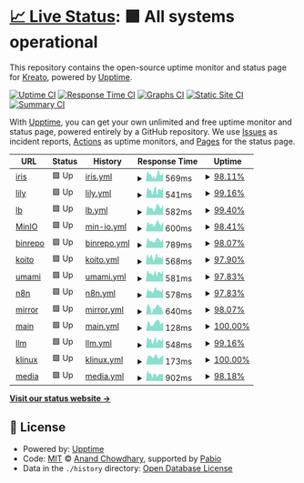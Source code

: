 # [📈 Live Status](https://status.krea.to): <!--live status--> **🟩 All systems operational**

This repository contains the open-source uptime monitor and status page for [Kreato](https://krea.to), powered by [Upptime](https://github.com/upptime/upptime).

[![Uptime CI](https://github.com/kreatoo/status.krea.to/workflows/Uptime%20CI/badge.svg)](https://github.com/kreatoo/status.krea.to/actions?query=workflow%3A%22Uptime+CI%22)
[![Response Time CI](https://github.com/kreatoo/status.krea.to/workflows/Response%20Time%20CI/badge.svg)](https://github.com/kreatoo/status.krea.to/actions?query=workflow%3A%22Response+Time+CI%22)
[![Graphs CI](https://github.com/kreatoo/status.krea.to/workflows/Graphs%20CI/badge.svg)](https://github.com/kreatoo/status.krea.to/actions?query=workflow%3A%22Graphs+CI%22)
[![Static Site CI](https://github.com/kreatoo/status.krea.to/workflows/Static%20Site%20CI/badge.svg)](https://github.com/kreatoo/status.krea.to/actions?query=workflow%3A%22Static+Site+CI%22)
[![Summary CI](https://github.com/kreatoo/status.krea.to/workflows/Summary%20CI/badge.svg)](https://github.com/kreatoo/status.krea.to/actions?query=workflow%3A%22Summary+CI%22)

With [Upptime](https://upptime.js.org), you can get your own unlimited and free uptime monitor and status page, powered entirely by a GitHub repository. We use [Issues](https://github.com/kreatoo/status.krea.to/issues) as incident reports, [Actions](https://github.com/kreatoo/status.krea.to/actions) as uptime monitors, and [Pages](https://status.krea.to) for the status page.

<!--start: status pages-->
<!-- This summary is generated by Upptime (https://github.com/upptime/upptime) -->
<!-- Do not edit this manually, your changes will be overwritten -->
<!-- prettier-ignore -->
| URL | Status | History | Response Time | Uptime |
| --- | ------ | ------- | ------------- | ------ |
| <img alt="" src="https://icons.duckduckgo.com/ip3/iris.krea.to.ico" height="13"> [iris](https://iris.krea.to) | 🟩 Up | [iris.yml](https://github.com/bouquet2/status.krea.to/commits/HEAD/history/iris.yml) | <details><summary><img alt="Response time graph" src="./graphs/iris/response-time-week.png" height="20"> 569ms</summary><br><a href="https://status.krea.to/history/iris"><img alt="Response time 585" src="https://img.shields.io/endpoint?url=https%3A%2F%2Fraw.githubusercontent.com%2Fbouquet2%2Fstatus.krea.to%2FHEAD%2Fapi%2Firis%2Fresponse-time.json"></a><br><a href="https://status.krea.to/history/iris"><img alt="24-hour response time 818" src="https://img.shields.io/endpoint?url=https%3A%2F%2Fraw.githubusercontent.com%2Fbouquet2%2Fstatus.krea.to%2FHEAD%2Fapi%2Firis%2Fresponse-time-day.json"></a><br><a href="https://status.krea.to/history/iris"><img alt="7-day response time 569" src="https://img.shields.io/endpoint?url=https%3A%2F%2Fraw.githubusercontent.com%2Fbouquet2%2Fstatus.krea.to%2FHEAD%2Fapi%2Firis%2Fresponse-time-week.json"></a><br><a href="https://status.krea.to/history/iris"><img alt="30-day response time 621" src="https://img.shields.io/endpoint?url=https%3A%2F%2Fraw.githubusercontent.com%2Fbouquet2%2Fstatus.krea.to%2FHEAD%2Fapi%2Firis%2Fresponse-time-month.json"></a><br><a href="https://status.krea.to/history/iris"><img alt="1-year response time 585" src="https://img.shields.io/endpoint?url=https%3A%2F%2Fraw.githubusercontent.com%2Fbouquet2%2Fstatus.krea.to%2FHEAD%2Fapi%2Firis%2Fresponse-time-year.json"></a></details> | <details><summary><a href="https://status.krea.to/history/iris">98.11%</a></summary><a href="https://status.krea.to/history/iris"><img alt="All-time uptime 98.90%" src="https://img.shields.io/endpoint?url=https%3A%2F%2Fraw.githubusercontent.com%2Fbouquet2%2Fstatus.krea.to%2FHEAD%2Fapi%2Firis%2Fuptime.json"></a><br><a href="https://status.krea.to/history/iris"><img alt="24-hour uptime 98.55%" src="https://img.shields.io/endpoint?url=https%3A%2F%2Fraw.githubusercontent.com%2Fbouquet2%2Fstatus.krea.to%2FHEAD%2Fapi%2Firis%2Fuptime-day.json"></a><br><a href="https://status.krea.to/history/iris"><img alt="7-day uptime 98.11%" src="https://img.shields.io/endpoint?url=https%3A%2F%2Fraw.githubusercontent.com%2Fbouquet2%2Fstatus.krea.to%2FHEAD%2Fapi%2Firis%2Fuptime-week.json"></a><br><a href="https://status.krea.to/history/iris"><img alt="30-day uptime 99.57%" src="https://img.shields.io/endpoint?url=https%3A%2F%2Fraw.githubusercontent.com%2Fbouquet2%2Fstatus.krea.to%2FHEAD%2Fapi%2Firis%2Fuptime-month.json"></a><br><a href="https://status.krea.to/history/iris"><img alt="1-year uptime 98.90%" src="https://img.shields.io/endpoint?url=https%3A%2F%2Fraw.githubusercontent.com%2Fbouquet2%2Fstatus.krea.to%2FHEAD%2Fapi%2Firis%2Fuptime-year.json"></a></details>
| <img alt="" src="https://icons.duckduckgo.com/ip3/lily.krea.to.ico" height="13"> [lily](https://lily.krea.to) | 🟩 Up | [lily.yml](https://github.com/bouquet2/status.krea.to/commits/HEAD/history/lily.yml) | <details><summary><img alt="Response time graph" src="./graphs/lily/response-time-week.png" height="20"> 541ms</summary><br><a href="https://status.krea.to/history/lily"><img alt="Response time 754" src="https://img.shields.io/endpoint?url=https%3A%2F%2Fraw.githubusercontent.com%2Fbouquet2%2Fstatus.krea.to%2FHEAD%2Fapi%2Flily%2Fresponse-time.json"></a><br><a href="https://status.krea.to/history/lily"><img alt="24-hour response time 764" src="https://img.shields.io/endpoint?url=https%3A%2F%2Fraw.githubusercontent.com%2Fbouquet2%2Fstatus.krea.to%2FHEAD%2Fapi%2Flily%2Fresponse-time-day.json"></a><br><a href="https://status.krea.to/history/lily"><img alt="7-day response time 541" src="https://img.shields.io/endpoint?url=https%3A%2F%2Fraw.githubusercontent.com%2Fbouquet2%2Fstatus.krea.to%2FHEAD%2Fapi%2Flily%2Fresponse-time-week.json"></a><br><a href="https://status.krea.to/history/lily"><img alt="30-day response time 802" src="https://img.shields.io/endpoint?url=https%3A%2F%2Fraw.githubusercontent.com%2Fbouquet2%2Fstatus.krea.to%2FHEAD%2Fapi%2Flily%2Fresponse-time-month.json"></a><br><a href="https://status.krea.to/history/lily"><img alt="1-year response time 754" src="https://img.shields.io/endpoint?url=https%3A%2F%2Fraw.githubusercontent.com%2Fbouquet2%2Fstatus.krea.to%2FHEAD%2Fapi%2Flily%2Fresponse-time-year.json"></a></details> | <details><summary><a href="https://status.krea.to/history/lily">99.16%</a></summary><a href="https://status.krea.to/history/lily"><img alt="All-time uptime 98.71%" src="https://img.shields.io/endpoint?url=https%3A%2F%2Fraw.githubusercontent.com%2Fbouquet2%2Fstatus.krea.to%2FHEAD%2Fapi%2Flily%2Fuptime.json"></a><br><a href="https://status.krea.to/history/lily"><img alt="24-hour uptime 100.00%" src="https://img.shields.io/endpoint?url=https%3A%2F%2Fraw.githubusercontent.com%2Fbouquet2%2Fstatus.krea.to%2FHEAD%2Fapi%2Flily%2Fuptime-day.json"></a><br><a href="https://status.krea.to/history/lily"><img alt="7-day uptime 99.16%" src="https://img.shields.io/endpoint?url=https%3A%2F%2Fraw.githubusercontent.com%2Fbouquet2%2Fstatus.krea.to%2FHEAD%2Fapi%2Flily%2Fuptime-week.json"></a><br><a href="https://status.krea.to/history/lily"><img alt="30-day uptime 99.24%" src="https://img.shields.io/endpoint?url=https%3A%2F%2Fraw.githubusercontent.com%2Fbouquet2%2Fstatus.krea.to%2FHEAD%2Fapi%2Flily%2Fuptime-month.json"></a><br><a href="https://status.krea.to/history/lily"><img alt="1-year uptime 98.71%" src="https://img.shields.io/endpoint?url=https%3A%2F%2Fraw.githubusercontent.com%2Fbouquet2%2Fstatus.krea.to%2FHEAD%2Fapi%2Flily%2Fuptime-year.json"></a></details>
| <img alt="" src="https://icons.duckduckgo.com/ip3/lb.krea.to.ico" height="13"> [lb](https://lb.krea.to) | 🟩 Up | [lb.yml](https://github.com/bouquet2/status.krea.to/commits/HEAD/history/lb.yml) | <details><summary><img alt="Response time graph" src="./graphs/lb/response-time-week.png" height="20"> 582ms</summary><br><a href="https://status.krea.to/history/lb"><img alt="Response time 568" src="https://img.shields.io/endpoint?url=https%3A%2F%2Fraw.githubusercontent.com%2Fbouquet2%2Fstatus.krea.to%2FHEAD%2Fapi%2Flb%2Fresponse-time.json"></a><br><a href="https://status.krea.to/history/lb"><img alt="24-hour response time 783" src="https://img.shields.io/endpoint?url=https%3A%2F%2Fraw.githubusercontent.com%2Fbouquet2%2Fstatus.krea.to%2FHEAD%2Fapi%2Flb%2Fresponse-time-day.json"></a><br><a href="https://status.krea.to/history/lb"><img alt="7-day response time 582" src="https://img.shields.io/endpoint?url=https%3A%2F%2Fraw.githubusercontent.com%2Fbouquet2%2Fstatus.krea.to%2FHEAD%2Fapi%2Flb%2Fresponse-time-week.json"></a><br><a href="https://status.krea.to/history/lb"><img alt="30-day response time 631" src="https://img.shields.io/endpoint?url=https%3A%2F%2Fraw.githubusercontent.com%2Fbouquet2%2Fstatus.krea.to%2FHEAD%2Fapi%2Flb%2Fresponse-time-month.json"></a><br><a href="https://status.krea.to/history/lb"><img alt="1-year response time 568" src="https://img.shields.io/endpoint?url=https%3A%2F%2Fraw.githubusercontent.com%2Fbouquet2%2Fstatus.krea.to%2FHEAD%2Fapi%2Flb%2Fresponse-time-year.json"></a></details> | <details><summary><a href="https://status.krea.to/history/lb">99.40%</a></summary><a href="https://status.krea.to/history/lb"><img alt="All-time uptime 99.01%" src="https://img.shields.io/endpoint?url=https%3A%2F%2Fraw.githubusercontent.com%2Fbouquet2%2Fstatus.krea.to%2FHEAD%2Fapi%2Flb%2Fuptime.json"></a><br><a href="https://status.krea.to/history/lb"><img alt="24-hour uptime 100.00%" src="https://img.shields.io/endpoint?url=https%3A%2F%2Fraw.githubusercontent.com%2Fbouquet2%2Fstatus.krea.to%2FHEAD%2Fapi%2Flb%2Fuptime-day.json"></a><br><a href="https://status.krea.to/history/lb"><img alt="7-day uptime 99.40%" src="https://img.shields.io/endpoint?url=https%3A%2F%2Fraw.githubusercontent.com%2Fbouquet2%2Fstatus.krea.to%2FHEAD%2Fapi%2Flb%2Fuptime-week.json"></a><br><a href="https://status.krea.to/history/lb"><img alt="30-day uptime 99.85%" src="https://img.shields.io/endpoint?url=https%3A%2F%2Fraw.githubusercontent.com%2Fbouquet2%2Fstatus.krea.to%2FHEAD%2Fapi%2Flb%2Fuptime-month.json"></a><br><a href="https://status.krea.to/history/lb"><img alt="1-year uptime 99.01%" src="https://img.shields.io/endpoint?url=https%3A%2F%2Fraw.githubusercontent.com%2Fbouquet2%2Fstatus.krea.to%2FHEAD%2Fapi%2Flb%2Fuptime-year.json"></a></details>
| <img alt="" src="https://icons.duckduckgo.com/ip3/s3.krea.to.ico" height="13"> [MinIO](https://s3.krea.to) | 🟩 Up | [min-io.yml](https://github.com/bouquet2/status.krea.to/commits/HEAD/history/min-io.yml) | <details><summary><img alt="Response time graph" src="./graphs/min-io/response-time-week.png" height="20"> 600ms</summary><br><a href="https://status.krea.to/history/min-io"><img alt="Response time 660" src="https://img.shields.io/endpoint?url=https%3A%2F%2Fraw.githubusercontent.com%2Fbouquet2%2Fstatus.krea.to%2FHEAD%2Fapi%2Fmin-io%2Fresponse-time.json"></a><br><a href="https://status.krea.to/history/min-io"><img alt="24-hour response time 758" src="https://img.shields.io/endpoint?url=https%3A%2F%2Fraw.githubusercontent.com%2Fbouquet2%2Fstatus.krea.to%2FHEAD%2Fapi%2Fmin-io%2Fresponse-time-day.json"></a><br><a href="https://status.krea.to/history/min-io"><img alt="7-day response time 600" src="https://img.shields.io/endpoint?url=https%3A%2F%2Fraw.githubusercontent.com%2Fbouquet2%2Fstatus.krea.to%2FHEAD%2Fapi%2Fmin-io%2Fresponse-time-week.json"></a><br><a href="https://status.krea.to/history/min-io"><img alt="30-day response time 707" src="https://img.shields.io/endpoint?url=https%3A%2F%2Fraw.githubusercontent.com%2Fbouquet2%2Fstatus.krea.to%2FHEAD%2Fapi%2Fmin-io%2Fresponse-time-month.json"></a><br><a href="https://status.krea.to/history/min-io"><img alt="1-year response time 660" src="https://img.shields.io/endpoint?url=https%3A%2F%2Fraw.githubusercontent.com%2Fbouquet2%2Fstatus.krea.to%2FHEAD%2Fapi%2Fmin-io%2Fresponse-time-year.json"></a></details> | <details><summary><a href="https://status.krea.to/history/min-io">98.41%</a></summary><a href="https://status.krea.to/history/min-io"><img alt="All-time uptime 98.21%" src="https://img.shields.io/endpoint?url=https%3A%2F%2Fraw.githubusercontent.com%2Fbouquet2%2Fstatus.krea.to%2FHEAD%2Fapi%2Fmin-io%2Fuptime.json"></a><br><a href="https://status.krea.to/history/min-io"><img alt="24-hour uptime 100.00%" src="https://img.shields.io/endpoint?url=https%3A%2F%2Fraw.githubusercontent.com%2Fbouquet2%2Fstatus.krea.to%2FHEAD%2Fapi%2Fmin-io%2Fuptime-day.json"></a><br><a href="https://status.krea.to/history/min-io"><img alt="7-day uptime 98.41%" src="https://img.shields.io/endpoint?url=https%3A%2F%2Fraw.githubusercontent.com%2Fbouquet2%2Fstatus.krea.to%2FHEAD%2Fapi%2Fmin-io%2Fuptime-week.json"></a><br><a href="https://status.krea.to/history/min-io"><img alt="30-day uptime 99.62%" src="https://img.shields.io/endpoint?url=https%3A%2F%2Fraw.githubusercontent.com%2Fbouquet2%2Fstatus.krea.to%2FHEAD%2Fapi%2Fmin-io%2Fuptime-month.json"></a><br><a href="https://status.krea.to/history/min-io"><img alt="1-year uptime 98.21%" src="https://img.shields.io/endpoint?url=https%3A%2F%2Fraw.githubusercontent.com%2Fbouquet2%2Fstatus.krea.to%2FHEAD%2Fapi%2Fmin-io%2Fuptime-year.json"></a></details>
| <img alt="" src="https://icons.duckduckgo.com/ip3/bin.kreato.dev.ico" height="13"> [binrepo](https://bin.kreato.dev) | 🟩 Up | [binrepo.yml](https://github.com/bouquet2/status.krea.to/commits/HEAD/history/binrepo.yml) | <details><summary><img alt="Response time graph" src="./graphs/binrepo/response-time-week.png" height="20"> 789ms</summary><br><a href="https://status.krea.to/history/binrepo"><img alt="Response time 683" src="https://img.shields.io/endpoint?url=https%3A%2F%2Fraw.githubusercontent.com%2Fbouquet2%2Fstatus.krea.to%2FHEAD%2Fapi%2Fbinrepo%2Fresponse-time.json"></a><br><a href="https://status.krea.to/history/binrepo"><img alt="24-hour response time 959" src="https://img.shields.io/endpoint?url=https%3A%2F%2Fraw.githubusercontent.com%2Fbouquet2%2Fstatus.krea.to%2FHEAD%2Fapi%2Fbinrepo%2Fresponse-time-day.json"></a><br><a href="https://status.krea.to/history/binrepo"><img alt="7-day response time 789" src="https://img.shields.io/endpoint?url=https%3A%2F%2Fraw.githubusercontent.com%2Fbouquet2%2Fstatus.krea.to%2FHEAD%2Fapi%2Fbinrepo%2Fresponse-time-week.json"></a><br><a href="https://status.krea.to/history/binrepo"><img alt="30-day response time 793" src="https://img.shields.io/endpoint?url=https%3A%2F%2Fraw.githubusercontent.com%2Fbouquet2%2Fstatus.krea.to%2FHEAD%2Fapi%2Fbinrepo%2Fresponse-time-month.json"></a><br><a href="https://status.krea.to/history/binrepo"><img alt="1-year response time 683" src="https://img.shields.io/endpoint?url=https%3A%2F%2Fraw.githubusercontent.com%2Fbouquet2%2Fstatus.krea.to%2FHEAD%2Fapi%2Fbinrepo%2Fresponse-time-year.json"></a></details> | <details><summary><a href="https://status.krea.to/history/binrepo">98.07%</a></summary><a href="https://status.krea.to/history/binrepo"><img alt="All-time uptime 98.89%" src="https://img.shields.io/endpoint?url=https%3A%2F%2Fraw.githubusercontent.com%2Fbouquet2%2Fstatus.krea.to%2FHEAD%2Fapi%2Fbinrepo%2Fuptime.json"></a><br><a href="https://status.krea.to/history/binrepo"><img alt="24-hour uptime 100.00%" src="https://img.shields.io/endpoint?url=https%3A%2F%2Fraw.githubusercontent.com%2Fbouquet2%2Fstatus.krea.to%2FHEAD%2Fapi%2Fbinrepo%2Fuptime-day.json"></a><br><a href="https://status.krea.to/history/binrepo"><img alt="7-day uptime 98.07%" src="https://img.shields.io/endpoint?url=https%3A%2F%2Fraw.githubusercontent.com%2Fbouquet2%2Fstatus.krea.to%2FHEAD%2Fapi%2Fbinrepo%2Fuptime-week.json"></a><br><a href="https://status.krea.to/history/binrepo"><img alt="30-day uptime 99.48%" src="https://img.shields.io/endpoint?url=https%3A%2F%2Fraw.githubusercontent.com%2Fbouquet2%2Fstatus.krea.to%2FHEAD%2Fapi%2Fbinrepo%2Fuptime-month.json"></a><br><a href="https://status.krea.to/history/binrepo"><img alt="1-year uptime 98.89%" src="https://img.shields.io/endpoint?url=https%3A%2F%2Fraw.githubusercontent.com%2Fbouquet2%2Fstatus.krea.to%2FHEAD%2Fapi%2Fbinrepo%2Fuptime-year.json"></a></details>
| <img alt="" src="https://icons.duckduckgo.com/ip3/fm.krea.to.ico" height="13"> [koito](https://fm.krea.to) | 🟩 Up | [koito.yml](https://github.com/bouquet2/status.krea.to/commits/HEAD/history/koito.yml) | <details><summary><img alt="Response time graph" src="./graphs/koito/response-time-week.png" height="20"> 568ms</summary><br><a href="https://status.krea.to/history/koito"><img alt="Response time 598" src="https://img.shields.io/endpoint?url=https%3A%2F%2Fraw.githubusercontent.com%2Fbouquet2%2Fstatus.krea.to%2FHEAD%2Fapi%2Fkoito%2Fresponse-time.json"></a><br><a href="https://status.krea.to/history/koito"><img alt="24-hour response time 730" src="https://img.shields.io/endpoint?url=https%3A%2F%2Fraw.githubusercontent.com%2Fbouquet2%2Fstatus.krea.to%2FHEAD%2Fapi%2Fkoito%2Fresponse-time-day.json"></a><br><a href="https://status.krea.to/history/koito"><img alt="7-day response time 568" src="https://img.shields.io/endpoint?url=https%3A%2F%2Fraw.githubusercontent.com%2Fbouquet2%2Fstatus.krea.to%2FHEAD%2Fapi%2Fkoito%2Fresponse-time-week.json"></a><br><a href="https://status.krea.to/history/koito"><img alt="30-day response time 598" src="https://img.shields.io/endpoint?url=https%3A%2F%2Fraw.githubusercontent.com%2Fbouquet2%2Fstatus.krea.to%2FHEAD%2Fapi%2Fkoito%2Fresponse-time-month.json"></a><br><a href="https://status.krea.to/history/koito"><img alt="1-year response time 598" src="https://img.shields.io/endpoint?url=https%3A%2F%2Fraw.githubusercontent.com%2Fbouquet2%2Fstatus.krea.to%2FHEAD%2Fapi%2Fkoito%2Fresponse-time-year.json"></a></details> | <details><summary><a href="https://status.krea.to/history/koito">97.90%</a></summary><a href="https://status.krea.to/history/koito"><img alt="All-time uptime 99.10%" src="https://img.shields.io/endpoint?url=https%3A%2F%2Fraw.githubusercontent.com%2Fbouquet2%2Fstatus.krea.to%2FHEAD%2Fapi%2Fkoito%2Fuptime.json"></a><br><a href="https://status.krea.to/history/koito"><img alt="24-hour uptime 100.00%" src="https://img.shields.io/endpoint?url=https%3A%2F%2Fraw.githubusercontent.com%2Fbouquet2%2Fstatus.krea.to%2FHEAD%2Fapi%2Fkoito%2Fuptime-day.json"></a><br><a href="https://status.krea.to/history/koito"><img alt="7-day uptime 97.90%" src="https://img.shields.io/endpoint?url=https%3A%2F%2Fraw.githubusercontent.com%2Fbouquet2%2Fstatus.krea.to%2FHEAD%2Fapi%2Fkoito%2Fuptime-week.json"></a><br><a href="https://status.krea.to/history/koito"><img alt="30-day uptime 99.10%" src="https://img.shields.io/endpoint?url=https%3A%2F%2Fraw.githubusercontent.com%2Fbouquet2%2Fstatus.krea.to%2FHEAD%2Fapi%2Fkoito%2Fuptime-month.json"></a><br><a href="https://status.krea.to/history/koito"><img alt="1-year uptime 99.10%" src="https://img.shields.io/endpoint?url=https%3A%2F%2Fraw.githubusercontent.com%2Fbouquet2%2Fstatus.krea.to%2FHEAD%2Fapi%2Fkoito%2Fuptime-year.json"></a></details>
| <img alt="" src="https://icons.duckduckgo.com/ip3/umami.krea.to.ico" height="13"> [umami](https://umami.krea.to/dashboard) | 🟩 Up | [umami.yml](https://github.com/bouquet2/status.krea.to/commits/HEAD/history/umami.yml) | <details><summary><img alt="Response time graph" src="./graphs/umami/response-time-week.png" height="20"> 581ms</summary><br><a href="https://status.krea.to/history/umami"><img alt="Response time 604" src="https://img.shields.io/endpoint?url=https%3A%2F%2Fraw.githubusercontent.com%2Fbouquet2%2Fstatus.krea.to%2FHEAD%2Fapi%2Fumami%2Fresponse-time.json"></a><br><a href="https://status.krea.to/history/umami"><img alt="24-hour response time 777" src="https://img.shields.io/endpoint?url=https%3A%2F%2Fraw.githubusercontent.com%2Fbouquet2%2Fstatus.krea.to%2FHEAD%2Fapi%2Fumami%2Fresponse-time-day.json"></a><br><a href="https://status.krea.to/history/umami"><img alt="7-day response time 581" src="https://img.shields.io/endpoint?url=https%3A%2F%2Fraw.githubusercontent.com%2Fbouquet2%2Fstatus.krea.to%2FHEAD%2Fapi%2Fumami%2Fresponse-time-week.json"></a><br><a href="https://status.krea.to/history/umami"><img alt="30-day response time 668" src="https://img.shields.io/endpoint?url=https%3A%2F%2Fraw.githubusercontent.com%2Fbouquet2%2Fstatus.krea.to%2FHEAD%2Fapi%2Fumami%2Fresponse-time-month.json"></a><br><a href="https://status.krea.to/history/umami"><img alt="1-year response time 604" src="https://img.shields.io/endpoint?url=https%3A%2F%2Fraw.githubusercontent.com%2Fbouquet2%2Fstatus.krea.to%2FHEAD%2Fapi%2Fumami%2Fresponse-time-year.json"></a></details> | <details><summary><a href="https://status.krea.to/history/umami">97.83%</a></summary><a href="https://status.krea.to/history/umami"><img alt="All-time uptime 98.85%" src="https://img.shields.io/endpoint?url=https%3A%2F%2Fraw.githubusercontent.com%2Fbouquet2%2Fstatus.krea.to%2FHEAD%2Fapi%2Fumami%2Fuptime.json"></a><br><a href="https://status.krea.to/history/umami"><img alt="24-hour uptime 100.00%" src="https://img.shields.io/endpoint?url=https%3A%2F%2Fraw.githubusercontent.com%2Fbouquet2%2Fstatus.krea.to%2FHEAD%2Fapi%2Fumami%2Fuptime-day.json"></a><br><a href="https://status.krea.to/history/umami"><img alt="7-day uptime 97.83%" src="https://img.shields.io/endpoint?url=https%3A%2F%2Fraw.githubusercontent.com%2Fbouquet2%2Fstatus.krea.to%2FHEAD%2Fapi%2Fumami%2Fuptime-week.json"></a><br><a href="https://status.krea.to/history/umami"><img alt="30-day uptime 99.47%" src="https://img.shields.io/endpoint?url=https%3A%2F%2Fraw.githubusercontent.com%2Fbouquet2%2Fstatus.krea.to%2FHEAD%2Fapi%2Fumami%2Fuptime-month.json"></a><br><a href="https://status.krea.to/history/umami"><img alt="1-year uptime 98.85%" src="https://img.shields.io/endpoint?url=https%3A%2F%2Fraw.githubusercontent.com%2Fbouquet2%2Fstatus.krea.to%2FHEAD%2Fapi%2Fumami%2Fuptime-year.json"></a></details>
| <img alt="" src="https://icons.duckduckgo.com/ip3/n8n.krea.to.ico" height="13"> [n8n](https://n8n.krea.to) | 🟩 Up | [n8n.yml](https://github.com/bouquet2/status.krea.to/commits/HEAD/history/n8n.yml) | <details><summary><img alt="Response time graph" src="./graphs/n8n/response-time-week.png" height="20"> 578ms</summary><br><a href="https://status.krea.to/history/n8n"><img alt="Response time 577" src="https://img.shields.io/endpoint?url=https%3A%2F%2Fraw.githubusercontent.com%2Fbouquet2%2Fstatus.krea.to%2FHEAD%2Fapi%2Fn8n%2Fresponse-time.json"></a><br><a href="https://status.krea.to/history/n8n"><img alt="24-hour response time 734" src="https://img.shields.io/endpoint?url=https%3A%2F%2Fraw.githubusercontent.com%2Fbouquet2%2Fstatus.krea.to%2FHEAD%2Fapi%2Fn8n%2Fresponse-time-day.json"></a><br><a href="https://status.krea.to/history/n8n"><img alt="7-day response time 578" src="https://img.shields.io/endpoint?url=https%3A%2F%2Fraw.githubusercontent.com%2Fbouquet2%2Fstatus.krea.to%2FHEAD%2Fapi%2Fn8n%2Fresponse-time-week.json"></a><br><a href="https://status.krea.to/history/n8n"><img alt="30-day response time 641" src="https://img.shields.io/endpoint?url=https%3A%2F%2Fraw.githubusercontent.com%2Fbouquet2%2Fstatus.krea.to%2FHEAD%2Fapi%2Fn8n%2Fresponse-time-month.json"></a><br><a href="https://status.krea.to/history/n8n"><img alt="1-year response time 577" src="https://img.shields.io/endpoint?url=https%3A%2F%2Fraw.githubusercontent.com%2Fbouquet2%2Fstatus.krea.to%2FHEAD%2Fapi%2Fn8n%2Fresponse-time-year.json"></a></details> | <details><summary><a href="https://status.krea.to/history/n8n">97.83%</a></summary><a href="https://status.krea.to/history/n8n"><img alt="All-time uptime 98.13%" src="https://img.shields.io/endpoint?url=https%3A%2F%2Fraw.githubusercontent.com%2Fbouquet2%2Fstatus.krea.to%2FHEAD%2Fapi%2Fn8n%2Fuptime.json"></a><br><a href="https://status.krea.to/history/n8n"><img alt="24-hour uptime 100.00%" src="https://img.shields.io/endpoint?url=https%3A%2F%2Fraw.githubusercontent.com%2Fbouquet2%2Fstatus.krea.to%2FHEAD%2Fapi%2Fn8n%2Fuptime-day.json"></a><br><a href="https://status.krea.to/history/n8n"><img alt="7-day uptime 97.83%" src="https://img.shields.io/endpoint?url=https%3A%2F%2Fraw.githubusercontent.com%2Fbouquet2%2Fstatus.krea.to%2FHEAD%2Fapi%2Fn8n%2Fuptime-week.json"></a><br><a href="https://status.krea.to/history/n8n"><img alt="30-day uptime 97.59%" src="https://img.shields.io/endpoint?url=https%3A%2F%2Fraw.githubusercontent.com%2Fbouquet2%2Fstatus.krea.to%2FHEAD%2Fapi%2Fn8n%2Fuptime-month.json"></a><br><a href="https://status.krea.to/history/n8n"><img alt="1-year uptime 98.13%" src="https://img.shields.io/endpoint?url=https%3A%2F%2Fraw.githubusercontent.com%2Fbouquet2%2Fstatus.krea.to%2FHEAD%2Fapi%2Fn8n%2Fuptime-year.json"></a></details>
| <img alt="" src="https://icons.duckduckgo.com/ip3/mirror.kreato.dev.ico" height="13"> [mirror](https://mirror.kreato.dev) | 🟩 Up | [mirror.yml](https://github.com/bouquet2/status.krea.to/commits/HEAD/history/mirror.yml) | <details><summary><img alt="Response time graph" src="./graphs/mirror/response-time-week.png" height="20"> 640ms</summary><br><a href="https://status.krea.to/history/mirror"><img alt="Response time 1135" src="https://img.shields.io/endpoint?url=https%3A%2F%2Fraw.githubusercontent.com%2Fbouquet2%2Fstatus.krea.to%2FHEAD%2Fapi%2Fmirror%2Fresponse-time.json"></a><br><a href="https://status.krea.to/history/mirror"><img alt="24-hour response time 157" src="https://img.shields.io/endpoint?url=https%3A%2F%2Fraw.githubusercontent.com%2Fbouquet2%2Fstatus.krea.to%2FHEAD%2Fapi%2Fmirror%2Fresponse-time-day.json"></a><br><a href="https://status.krea.to/history/mirror"><img alt="7-day response time 640" src="https://img.shields.io/endpoint?url=https%3A%2F%2Fraw.githubusercontent.com%2Fbouquet2%2Fstatus.krea.to%2FHEAD%2Fapi%2Fmirror%2Fresponse-time-week.json"></a><br><a href="https://status.krea.to/history/mirror"><img alt="30-day response time 1192" src="https://img.shields.io/endpoint?url=https%3A%2F%2Fraw.githubusercontent.com%2Fbouquet2%2Fstatus.krea.to%2FHEAD%2Fapi%2Fmirror%2Fresponse-time-month.json"></a><br><a href="https://status.krea.to/history/mirror"><img alt="1-year response time 1135" src="https://img.shields.io/endpoint?url=https%3A%2F%2Fraw.githubusercontent.com%2Fbouquet2%2Fstatus.krea.to%2FHEAD%2Fapi%2Fmirror%2Fresponse-time-year.json"></a></details> | <details><summary><a href="https://status.krea.to/history/mirror">98.07%</a></summary><a href="https://status.krea.to/history/mirror"><img alt="All-time uptime 98.91%" src="https://img.shields.io/endpoint?url=https%3A%2F%2Fraw.githubusercontent.com%2Fbouquet2%2Fstatus.krea.to%2FHEAD%2Fapi%2Fmirror%2Fuptime.json"></a><br><a href="https://status.krea.to/history/mirror"><img alt="24-hour uptime 100.00%" src="https://img.shields.io/endpoint?url=https%3A%2F%2Fraw.githubusercontent.com%2Fbouquet2%2Fstatus.krea.to%2FHEAD%2Fapi%2Fmirror%2Fuptime-day.json"></a><br><a href="https://status.krea.to/history/mirror"><img alt="7-day uptime 98.07%" src="https://img.shields.io/endpoint?url=https%3A%2F%2Fraw.githubusercontent.com%2Fbouquet2%2Fstatus.krea.to%2FHEAD%2Fapi%2Fmirror%2Fuptime-week.json"></a><br><a href="https://status.krea.to/history/mirror"><img alt="30-day uptime 99.51%" src="https://img.shields.io/endpoint?url=https%3A%2F%2Fraw.githubusercontent.com%2Fbouquet2%2Fstatus.krea.to%2FHEAD%2Fapi%2Fmirror%2Fuptime-month.json"></a><br><a href="https://status.krea.to/history/mirror"><img alt="1-year uptime 98.91%" src="https://img.shields.io/endpoint?url=https%3A%2F%2Fraw.githubusercontent.com%2Fbouquet2%2Fstatus.krea.to%2FHEAD%2Fapi%2Fmirror%2Fuptime-year.json"></a></details>
| <img alt="" src="https://icons.duckduckgo.com/ip3/krea.to.ico" height="13"> [main](https://krea.to) | 🟩 Up | [main.yml](https://github.com/bouquet2/status.krea.to/commits/HEAD/history/main.yml) | <details><summary><img alt="Response time graph" src="./graphs/main/response-time-week.png" height="20"> 128ms</summary><br><a href="https://status.krea.to/history/main"><img alt="Response time 158" src="https://img.shields.io/endpoint?url=https%3A%2F%2Fraw.githubusercontent.com%2Fbouquet2%2Fstatus.krea.to%2FHEAD%2Fapi%2Fmain%2Fresponse-time.json"></a><br><a href="https://status.krea.to/history/main"><img alt="24-hour response time 148" src="https://img.shields.io/endpoint?url=https%3A%2F%2Fraw.githubusercontent.com%2Fbouquet2%2Fstatus.krea.to%2FHEAD%2Fapi%2Fmain%2Fresponse-time-day.json"></a><br><a href="https://status.krea.to/history/main"><img alt="7-day response time 128" src="https://img.shields.io/endpoint?url=https%3A%2F%2Fraw.githubusercontent.com%2Fbouquet2%2Fstatus.krea.to%2FHEAD%2Fapi%2Fmain%2Fresponse-time-week.json"></a><br><a href="https://status.krea.to/history/main"><img alt="30-day response time 153" src="https://img.shields.io/endpoint?url=https%3A%2F%2Fraw.githubusercontent.com%2Fbouquet2%2Fstatus.krea.to%2FHEAD%2Fapi%2Fmain%2Fresponse-time-month.json"></a><br><a href="https://status.krea.to/history/main"><img alt="1-year response time 158" src="https://img.shields.io/endpoint?url=https%3A%2F%2Fraw.githubusercontent.com%2Fbouquet2%2Fstatus.krea.to%2FHEAD%2Fapi%2Fmain%2Fresponse-time-year.json"></a></details> | <details><summary><a href="https://status.krea.to/history/main">100.00%</a></summary><a href="https://status.krea.to/history/main"><img alt="All-time uptime 100.00%" src="https://img.shields.io/endpoint?url=https%3A%2F%2Fraw.githubusercontent.com%2Fbouquet2%2Fstatus.krea.to%2FHEAD%2Fapi%2Fmain%2Fuptime.json"></a><br><a href="https://status.krea.to/history/main"><img alt="24-hour uptime 100.00%" src="https://img.shields.io/endpoint?url=https%3A%2F%2Fraw.githubusercontent.com%2Fbouquet2%2Fstatus.krea.to%2FHEAD%2Fapi%2Fmain%2Fuptime-day.json"></a><br><a href="https://status.krea.to/history/main"><img alt="7-day uptime 100.00%" src="https://img.shields.io/endpoint?url=https%3A%2F%2Fraw.githubusercontent.com%2Fbouquet2%2Fstatus.krea.to%2FHEAD%2Fapi%2Fmain%2Fuptime-week.json"></a><br><a href="https://status.krea.to/history/main"><img alt="30-day uptime 100.00%" src="https://img.shields.io/endpoint?url=https%3A%2F%2Fraw.githubusercontent.com%2Fbouquet2%2Fstatus.krea.to%2FHEAD%2Fapi%2Fmain%2Fuptime-month.json"></a><br><a href="https://status.krea.to/history/main"><img alt="1-year uptime 100.00%" src="https://img.shields.io/endpoint?url=https%3A%2F%2Fraw.githubusercontent.com%2Fbouquet2%2Fstatus.krea.to%2FHEAD%2Fapi%2Fmain%2Fuptime-year.json"></a></details>
| <img alt="" src="https://icons.duckduckgo.com/ip3/llm.krea.to.ico" height="13"> [llm](https://llm.krea.to/v1/) | 🟩 Up | [llm.yml](https://github.com/bouquet2/status.krea.to/commits/HEAD/history/llm.yml) | <details><summary><img alt="Response time graph" src="./graphs/llm/response-time-week.png" height="20"> 548ms</summary><br><a href="https://status.krea.to/history/llm"><img alt="Response time 560" src="https://img.shields.io/endpoint?url=https%3A%2F%2Fraw.githubusercontent.com%2Fbouquet2%2Fstatus.krea.to%2FHEAD%2Fapi%2Fllm%2Fresponse-time.json"></a><br><a href="https://status.krea.to/history/llm"><img alt="24-hour response time 738" src="https://img.shields.io/endpoint?url=https%3A%2F%2Fraw.githubusercontent.com%2Fbouquet2%2Fstatus.krea.to%2FHEAD%2Fapi%2Fllm%2Fresponse-time-day.json"></a><br><a href="https://status.krea.to/history/llm"><img alt="7-day response time 548" src="https://img.shields.io/endpoint?url=https%3A%2F%2Fraw.githubusercontent.com%2Fbouquet2%2Fstatus.krea.to%2FHEAD%2Fapi%2Fllm%2Fresponse-time-week.json"></a><br><a href="https://status.krea.to/history/llm"><img alt="30-day response time 603" src="https://img.shields.io/endpoint?url=https%3A%2F%2Fraw.githubusercontent.com%2Fbouquet2%2Fstatus.krea.to%2FHEAD%2Fapi%2Fllm%2Fresponse-time-month.json"></a><br><a href="https://status.krea.to/history/llm"><img alt="1-year response time 560" src="https://img.shields.io/endpoint?url=https%3A%2F%2Fraw.githubusercontent.com%2Fbouquet2%2Fstatus.krea.to%2FHEAD%2Fapi%2Fllm%2Fresponse-time-year.json"></a></details> | <details><summary><a href="https://status.krea.to/history/llm">99.16%</a></summary><a href="https://status.krea.to/history/llm"><img alt="All-time uptime 98.99%" src="https://img.shields.io/endpoint?url=https%3A%2F%2Fraw.githubusercontent.com%2Fbouquet2%2Fstatus.krea.to%2FHEAD%2Fapi%2Fllm%2Fuptime.json"></a><br><a href="https://status.krea.to/history/llm"><img alt="24-hour uptime 100.00%" src="https://img.shields.io/endpoint?url=https%3A%2F%2Fraw.githubusercontent.com%2Fbouquet2%2Fstatus.krea.to%2FHEAD%2Fapi%2Fllm%2Fuptime-day.json"></a><br><a href="https://status.krea.to/history/llm"><img alt="7-day uptime 99.16%" src="https://img.shields.io/endpoint?url=https%3A%2F%2Fraw.githubusercontent.com%2Fbouquet2%2Fstatus.krea.to%2FHEAD%2Fapi%2Fllm%2Fuptime-week.json"></a><br><a href="https://status.krea.to/history/llm"><img alt="30-day uptime 99.79%" src="https://img.shields.io/endpoint?url=https%3A%2F%2Fraw.githubusercontent.com%2Fbouquet2%2Fstatus.krea.to%2FHEAD%2Fapi%2Fllm%2Fuptime-month.json"></a><br><a href="https://status.krea.to/history/llm"><img alt="1-year uptime 98.99%" src="https://img.shields.io/endpoint?url=https%3A%2F%2Fraw.githubusercontent.com%2Fbouquet2%2Fstatus.krea.to%2FHEAD%2Fapi%2Fllm%2Fuptime-year.json"></a></details>
| <img alt="" src="https://icons.duckduckgo.com/ip3/linux.kreato.dev.ico" height="13"> [klinux](https://linux.kreato.dev) | 🟩 Up | [klinux.yml](https://github.com/bouquet2/status.krea.to/commits/HEAD/history/klinux.yml) | <details><summary><img alt="Response time graph" src="./graphs/klinux/response-time-week.png" height="20"> 173ms</summary><br><a href="https://status.krea.to/history/klinux"><img alt="Response time 194" src="https://img.shields.io/endpoint?url=https%3A%2F%2Fraw.githubusercontent.com%2Fbouquet2%2Fstatus.krea.to%2FHEAD%2Fapi%2Fklinux%2Fresponse-time.json"></a><br><a href="https://status.krea.to/history/klinux"><img alt="24-hour response time 210" src="https://img.shields.io/endpoint?url=https%3A%2F%2Fraw.githubusercontent.com%2Fbouquet2%2Fstatus.krea.to%2FHEAD%2Fapi%2Fklinux%2Fresponse-time-day.json"></a><br><a href="https://status.krea.to/history/klinux"><img alt="7-day response time 173" src="https://img.shields.io/endpoint?url=https%3A%2F%2Fraw.githubusercontent.com%2Fbouquet2%2Fstatus.krea.to%2FHEAD%2Fapi%2Fklinux%2Fresponse-time-week.json"></a><br><a href="https://status.krea.to/history/klinux"><img alt="30-day response time 176" src="https://img.shields.io/endpoint?url=https%3A%2F%2Fraw.githubusercontent.com%2Fbouquet2%2Fstatus.krea.to%2FHEAD%2Fapi%2Fklinux%2Fresponse-time-month.json"></a><br><a href="https://status.krea.to/history/klinux"><img alt="1-year response time 194" src="https://img.shields.io/endpoint?url=https%3A%2F%2Fraw.githubusercontent.com%2Fbouquet2%2Fstatus.krea.to%2FHEAD%2Fapi%2Fklinux%2Fresponse-time-year.json"></a></details> | <details><summary><a href="https://status.krea.to/history/klinux">100.00%</a></summary><a href="https://status.krea.to/history/klinux"><img alt="All-time uptime 100.00%" src="https://img.shields.io/endpoint?url=https%3A%2F%2Fraw.githubusercontent.com%2Fbouquet2%2Fstatus.krea.to%2FHEAD%2Fapi%2Fklinux%2Fuptime.json"></a><br><a href="https://status.krea.to/history/klinux"><img alt="24-hour uptime 100.00%" src="https://img.shields.io/endpoint?url=https%3A%2F%2Fraw.githubusercontent.com%2Fbouquet2%2Fstatus.krea.to%2FHEAD%2Fapi%2Fklinux%2Fuptime-day.json"></a><br><a href="https://status.krea.to/history/klinux"><img alt="7-day uptime 100.00%" src="https://img.shields.io/endpoint?url=https%3A%2F%2Fraw.githubusercontent.com%2Fbouquet2%2Fstatus.krea.to%2FHEAD%2Fapi%2Fklinux%2Fuptime-week.json"></a><br><a href="https://status.krea.to/history/klinux"><img alt="30-day uptime 100.00%" src="https://img.shields.io/endpoint?url=https%3A%2F%2Fraw.githubusercontent.com%2Fbouquet2%2Fstatus.krea.to%2FHEAD%2Fapi%2Fklinux%2Fuptime-month.json"></a><br><a href="https://status.krea.to/history/klinux"><img alt="1-year uptime 100.00%" src="https://img.shields.io/endpoint?url=https%3A%2F%2Fraw.githubusercontent.com%2Fbouquet2%2Fstatus.krea.to%2FHEAD%2Fapi%2Fklinux%2Fuptime-year.json"></a></details>
| <img alt="" src="https://icons.duckduckgo.com/ip3/media.krea.to.ico" height="13"> [media](https://media.krea.to) | 🟩 Up | [media.yml](https://github.com/bouquet2/status.krea.to/commits/HEAD/history/media.yml) | <details><summary><img alt="Response time graph" src="./graphs/media/response-time-week.png" height="20"> 902ms</summary><br><a href="https://status.krea.to/history/media"><img alt="Response time 744" src="https://img.shields.io/endpoint?url=https%3A%2F%2Fraw.githubusercontent.com%2Fbouquet2%2Fstatus.krea.to%2FHEAD%2Fapi%2Fmedia%2Fresponse-time.json"></a><br><a href="https://status.krea.to/history/media"><img alt="24-hour response time 1021" src="https://img.shields.io/endpoint?url=https%3A%2F%2Fraw.githubusercontent.com%2Fbouquet2%2Fstatus.krea.to%2FHEAD%2Fapi%2Fmedia%2Fresponse-time-day.json"></a><br><a href="https://status.krea.to/history/media"><img alt="7-day response time 902" src="https://img.shields.io/endpoint?url=https%3A%2F%2Fraw.githubusercontent.com%2Fbouquet2%2Fstatus.krea.to%2FHEAD%2Fapi%2Fmedia%2Fresponse-time-week.json"></a><br><a href="https://status.krea.to/history/media"><img alt="30-day response time 960" src="https://img.shields.io/endpoint?url=https%3A%2F%2Fraw.githubusercontent.com%2Fbouquet2%2Fstatus.krea.to%2FHEAD%2Fapi%2Fmedia%2Fresponse-time-month.json"></a><br><a href="https://status.krea.to/history/media"><img alt="1-year response time 744" src="https://img.shields.io/endpoint?url=https%3A%2F%2Fraw.githubusercontent.com%2Fbouquet2%2Fstatus.krea.to%2FHEAD%2Fapi%2Fmedia%2Fresponse-time-year.json"></a></details> | <details><summary><a href="https://status.krea.to/history/media">98.18%</a></summary><a href="https://status.krea.to/history/media"><img alt="All-time uptime 98.92%" src="https://img.shields.io/endpoint?url=https%3A%2F%2Fraw.githubusercontent.com%2Fbouquet2%2Fstatus.krea.to%2FHEAD%2Fapi%2Fmedia%2Fuptime.json"></a><br><a href="https://status.krea.to/history/media"><img alt="24-hour uptime 100.00%" src="https://img.shields.io/endpoint?url=https%3A%2F%2Fraw.githubusercontent.com%2Fbouquet2%2Fstatus.krea.to%2FHEAD%2Fapi%2Fmedia%2Fuptime-day.json"></a><br><a href="https://status.krea.to/history/media"><img alt="7-day uptime 98.18%" src="https://img.shields.io/endpoint?url=https%3A%2F%2Fraw.githubusercontent.com%2Fbouquet2%2Fstatus.krea.to%2FHEAD%2Fapi%2Fmedia%2Fuptime-week.json"></a><br><a href="https://status.krea.to/history/media"><img alt="30-day uptime 99.57%" src="https://img.shields.io/endpoint?url=https%3A%2F%2Fraw.githubusercontent.com%2Fbouquet2%2Fstatus.krea.to%2FHEAD%2Fapi%2Fmedia%2Fuptime-month.json"></a><br><a href="https://status.krea.to/history/media"><img alt="1-year uptime 98.92%" src="https://img.shields.io/endpoint?url=https%3A%2F%2Fraw.githubusercontent.com%2Fbouquet2%2Fstatus.krea.to%2FHEAD%2Fapi%2Fmedia%2Fuptime-year.json"></a></details>

<!--end: status pages-->

[**Visit our status website →**](https://status.krea.to)

## 📄 License

- Powered by: [Upptime](https://github.com/upptime/upptime)
- Code: [MIT](./LICENSE) © [Anand Chowdhary](https://anandchowdhary.com), supported by [Pabio](https://pabio.com)
- Data in the `./history` directory: [Open Database License](https://opendatacommons.org/licenses/odbl/1-0/)
